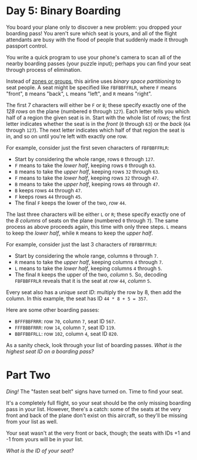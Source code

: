 # Day 5: Binary Boarding

You board your plane only to discover a new problem: you dropped your boarding pass! You aren't sure which seat is yours, and all of the flight attendants are busy with the flood of people that suddenly made it through passport control.

You write a quick program to use your phone's camera to scan all of the nearby boarding passes (your puzzle input); perhaps you can find your seat through process of elimination.

Instead of [zones or groups](https://www.youtube.com/watch?v=oAHbLRjF0vo), this airline uses *binary space partitioning* to seat people. A seat might be specified like `FBFBBFFRLR`, where `F` means "front", `B` means "back", `L` means "left", and `R` means "right".

The first 7 characters will either be `F` or `B`; these specify exactly one of the *128 rows* on the plane (numbered `0` through `127`). Each letter tells you which half of a region the given seat is in. Start with the whole list of rows; the first letter indicates whether the seat is in the *front* (`0` through `63`) or the *back* (`64` through `127`). The next letter indicates which half of that region the seat is in, and so on until you're left with exactly one row.

For example, consider just the first seven characters of `FBFBBFFRLR`:
- Start by considering the whole range, rows `0` through `127`.
- `F` means to take the *lower half*, keeping rows `0` through `63`.
- `B` means to take the *upper half*, keeping rows `32` through `63`.
- `F` means to take the *lower half*, keeping rows `32` through `47`.
- `B` means to take the *upper half*, keeping rows `40` through `47`.
- `B` keeps rows `44` through `47`.
- `F` keeps rows `44` through `45`.
- The final `F` keeps the lower of the two, *row* `44`.

The last three characters will be either `L` or `R`; these specify exactly one of the *8 columns* of seats on the plane (numbered `0` through `7`). The same process as above proceeds again, this time with only three steps. `L` means to keep the *lower half*, while `R` means to keep the *upper half*.

For example, consider just the last 3 characters of `FBFBBFFRLR`:
- Start by considering the whole range, columns `0` through `7`.
- `R` means to take the *upper half*, keeping columns `4` through `7`.
- `L` means to take the *lower half*, keeping columns `4` through `5`.
- The final `R` keeps the upper of the two, *column* `5`.
So, decoding `FBFBBFFRLR` reveals that it is the seat at *row* `44`, *column* `5`.

Every seat also has a unique *seat ID*: multiply the row by 8, then add the column. In this example, the seat has ID `44 * 8 + 5 = 357`.

Here are some other boarding passes:
- `BFFFBBFRRR`: row `70`, column `7`, seat ID `567`.
- `FFFBBBFRRR`: row `14`, column `7`, seat ID `119`.
- `BBFFBBFRLL`: row `102`, column `4`, seat ID `820`.

As a sanity check, look through your list of boarding passes. *What is the highest seat ID on a boarding pass?*

# Part Two

*Ding!* The "fasten seat belt" signs have turned on. Time to find your seat.

It's a completely full flight, so your seat should be the only missing boarding pass in your list. However, there's a catch: some of the seats at the very front and back of the plane don't exist on this aircraft, so they'll be missing from your list as well.

Your seat wasn't at the very front or back, though; the seats with IDs +1 and -1 from yours will be in your list.

*What is the ID of your seat?*